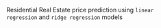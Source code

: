 Residential Real Estate price prediction using <code>linear regression</code> and <code>ridge regression</code> models
